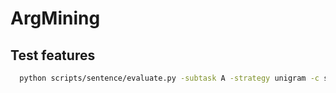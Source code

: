 # ArgMining

## Test features
``` bash
  python scripts/sentence/evaluate.py -subtask A -strategy unigram -c svm
```
